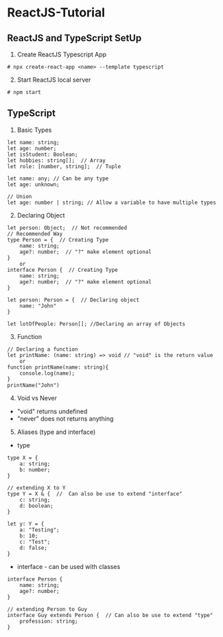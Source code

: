 # ReactJS-Tutorial 
## ReactJS and TypeScript SetUp
1. Create ReactJS Typescript App
```
# npx create-react-app <name> --template typescript
```
2. Start ReactJS local server
```
# npm start
```

## TypeScript
1. Basic Types
```
let name: string;
let age: number;
let isStudent: Boolean;
let hobbies: string[];  // Array
let role: [number, string];  // Tuple 

let name: any; // Can be any type 
let age: unknown; 

// Union
let age: number | string; // Allow a variable to have multiple types 
```
2. Declaring Object 
```
let person: Object;  // Not recommended
// Recommended Way
type Person = {  // Creating Type
    name: string;
    age?: number;  // "?" make element optional
}
    or
interface Person {  // Creating Type
    name: string;
    age?: number;  // "?" make element optional
}

let person: Person = {  // Declaring object
    name: "John"
}

let lotOfPeople: Person[]; //Declaring an array of Objects 
```
3. Function
```
// Declaring a function 
let printName: (name: string) => void // "void" is the return value
    or
function printName(name: string){
    console.log(name);
}
printName("John")
```
4. Void vs Never
- "void" returns undefined
- "never" does not returns anything
5. Aliases (type and interface)
- type
```
type X = {
    a: string;
    b: number;
}

// extending X to Y
type Y = X & {  //  Can also be use to extend "interface"
    c: string;
    d: boolean;
}

let y: Y = {
    a: "Testing";
    b: 10;
    c: "Test";
    d: false;
}
```
- interface - can be used with classes
```
interface Person {  
    name: string;
    age?: number;  
}

// extending Person to Guy
interface Guy extends Person {  // Can also be use to extend "type"
    profession: string;
}
```